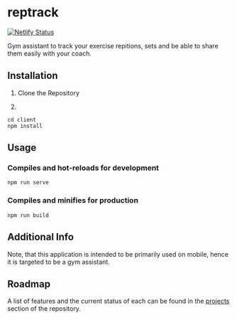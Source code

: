 # reptrack

[![Netlify Status](https://api.netlify.com/api/v1/badges/d6eefae2-0099-4e89-8f32-79bc47193737/deploy-status)](https://app.netlify.com/sites/dreamy-spence-57c035/deploys)

Gym assistant to track your exercise repitions, sets and be able to share them easily with your coach.

## Installation

1. Clone the Repository

2.

```
cd client
npm install
```

## Usage

### Compiles and hot-reloads for development

```
npm run serve
```

### Compiles and minifies for production

```
npm run build
```

## Additional Info

Note, that this application is intended to be primarily used on mobile, hence it is targeted to be a gym assistant.

## Roadmap

A list of features and the current status of each can be found in the [projects](https://github.com/marcelnoack/reptrack/projects/1) section of the repository.
